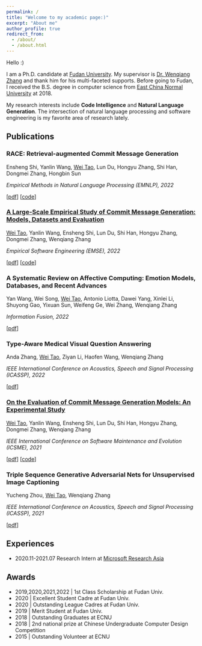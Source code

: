 ```yaml
---
permalink: /
title: "Welcome to my academic page:)"
excerpt: "About me"
author_profile: true
redirect_from: 
  - /about/
  - /about.html
---
```



Hello :) 

I am a Ph.D. candidate at [Fudan University](https://www.fudan.edu.cn). My supervisor is [Dr. Wenqiang Zhang](http://www.fudanroilab.com/2021/07/01/WenqiangZhang.html) and thank him for his multi-faceted supports. Before going to Fudan, I received the B.S. degree in computer science from [East China Normal University](https://www.ecnu.edu.cn) at 2018. 

My research interests include **Code Intelligence** and **Natural Language Generation**. The intersection of natural language processing and software engineering is my favorite area of research lately.


## Publications
### RACE: Retrieval-augmented Commit Message Generation

Ensheng Shi, Yanlin Wang, [Wei Tao](#), Lun Du, Hongyu Zhang, Shi Han, Dongmei Zhang, Hongbin Sun

*Empirical Methods in Natural Language Processing (EMNLP), 2022*

[[pdf](#to-appear)] [[code](#to-appear)]


### [A Large-Scale Empirical Study of Commit Message Generation: Models, Datasets and Evaluation](./publication/emse-2022)

[Wei Tao](#), Yanlin Wang, Ensheng Shi, Lun Du, Shi Han, Hongyu Zhang, Dongmei Zhang, Wenqiang Zhang

*Empirical Software Engineering (EMSE), 2022*

[[pdf](#to-appear)] [[code](#to-appear)]


### A Systematic Review on Affective Computing: Emotion Models, Databases, and Recent Advances

Yan Wang, Wei Song, [Wei Tao](#), Antonio Liotta, Dawei Yang, Xinlei Li, Shuyong Gao, Yixuan Sun, Weifeng Ge, Wei Zhang, Wenqiang Zhang

*Information Fusion, 2022*

[[pdf](https://doi.org/10.1016/j.inffus.2022.03.009)]


### Type-Aware Medical Visual Question Answering
Anda Zhang, [Wei Tao](#), Ziyan Li, Haofen Wang, Wenqiang Zhang

*IEEE International Conference on Acoustics, Speech and Signal Processing (ICASSP), 2022*

[[pdf](https://ieeexplore.ieee.org/abstract/document/9747087)]


### [On the Evaluation of Commit Message Generation Models: An Experimental Study](./publication/icsme-2021)
[Wei Tao](#), Yanlin Wang, Ensheng Shi, Lun Du, Shi Han, Hongyu Zhang, Dongmei Zhang, Wenqiang Zhang

*IEEE International Conference on Software Maintenance and Evolution (ICSME), 2021*

[[pdf](https://doi.org/10.1109/ICSME52107.2021.00018)] [[code](https://github.com/DeepSoftwareAnalytics/CommitMsgEmpirical)]


### Triple Sequence Generative Adversarial Nets for Unsupervised Image Captioning
Yucheng Zhou, [Wei Tao](#), Wenqiang Zhang

*IEEE International Conference on Acoustics, Speech and Signal Processing (ICASSP), 2021*

[[pdf](https://ieeexplore.ieee.org/abstract/document/9414335)]


## Experiences

- 2020.11-2021.07 Research Intern at [Microsoft Research Asia](https://www.microsoft.com/en-us/research/lab/microsoft-research-asia/)

## Awards

- 2019,2020,2021,2022 | 1st Class Scholarship at Fudan Univ.
- 2020 | Excellent Student Cadre at Fudan Univ.
- 2020 | Outstanding League Cadres at Fudan Univ.
- 2019 | Merit Student at Fudan Univ.
- 2018 | Outstanding Graduates at ECNU
- 2018 | 2nd national prize at Chinese Undergraduate Computer Design Competition
- 2015 | Outstanding Volunteer at ECNU
